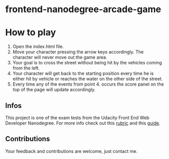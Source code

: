 frontend-nanodegree-arcade-game
===============================
# How to play
1. Open the index.html file.
2. Move your character pressing the arrow keys accordingly. The character will never move out the game area.
3. Your goal is to cross the street without being hit by the vehicles coming from the left.
4. Your character will get back to the starting position every time he is either hit by vehicle or reaches the water on the other side of the street.
5. Every time any of the events from point 4. occurs the score panel on the top of the page will update accordingly.

## Infos 
This project is one of the exam tests from the Udacity Front End Web Developer Nanodegree. For more info check out this [rubric](https://review.udacity.com/#!/projects/2696458597/rubric) and this [guide](https://docs.google.com/document/d/1v01aScPjSWCCWQLIpFqvg3-vXLH2e8_SZQKC8jNO0Dc/pub?embedded=true).

## Contributions
Your feedback and contributions are welcome, just contact me.